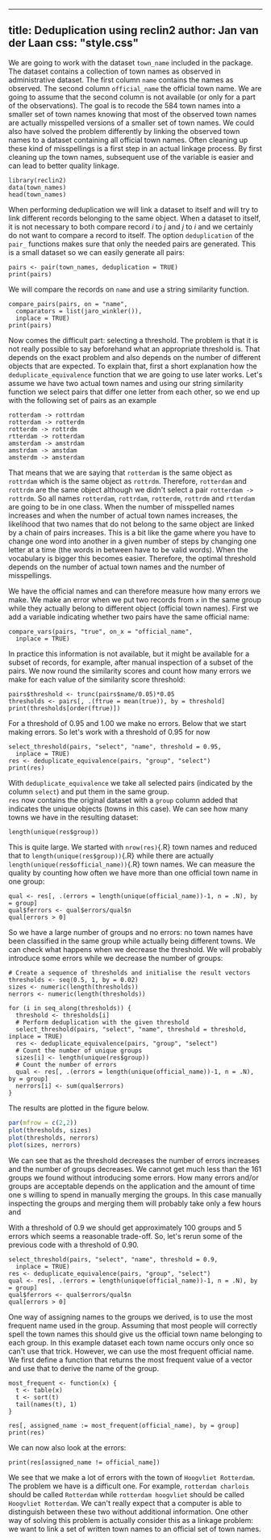 <!--
%\VignetteEngine{simplermarkdown::mdweave_to_html}
%\VignetteIndexEntry{Deduplication using reclin2}
-->
---
title: Deduplication using reclin2
author: Jan van der Laan
css: "style.css"
---


We are going to work with the dataset `town_name` included in the package. The
dataset contains a collection of town names as observed in administrative
dataset. The first column `name` contains the names as observed. The second
column `official_name` the official town name. We are going to assume that the
second column is not available (or only for a part of the observations). The
goal is to recode the 584 town names into a smaller set of town names knowing
that most of the observed town names are actually misspelled versions of a
smaller set of town names. We could also have solved the problem differently by
linking the observed town names to a dataset containing all official town names.
Often cleaning up these kind of misspellings is a first step in an actual
linkage process. By first cleaning up the town names, subsequent use of the
variable is easier and can lead to better quality linkage.

```{.R}
library(reclin2)
data(town_names)
head(town_names)
```

When performing deduplication we will link a dataset to itself and will try to
link different records belonging to the same object. When a dataset to itself, it
is not necessary to both compare record *i* to *j* and *j* to *i* and we
certainly do not want to compare a record to itself. The option `deduplication`
of the `pair_` functions makes sure that only the needed pairs are generated.
This is a small dataset so we can easily generate all pairs:

```{.R}
pairs <- pair(town_names, deduplication = TRUE)
print(pairs)
```

We will compare the records on `name` and use a string similarity function. 

```{.R}
compare_pairs(pairs, on = "name", 
  comparators = list(jaro_winkler()), 
  inplace = TRUE)
print(pairs)
```

Now comes the difficult part: selecting a threshold. The problem is that it is
not really possible to say beforehand what an appropriate threshold is. That
depends on the exact problem and also depends on the number of different
objects that are expected. To explain that, first a short explanation how the
`deduplicate_equivalence` function that we are going to use later works. Let's
assume we have two actual town names and using our string similarity function
we select pairs that differ one letter from each other, so we end up with the
following set of pairs as an example

```
rotterdam -> rottrdam
rotterdam -> rotterdm
rotterdm -> rottrdm
rtterdam -> rotterdam
amsterdam -> amstrdam
amstrdam -> amstdam
amsterdm -> amsterdam
```

That means that we are saying that `rotterdam` is the same object as `rottrdam`
which is the same object as `rottrdm`. Therefore, `rotterdam` and `rottrdm` are
the same object although we didn't select a pair `rotterdam -> rottrdm`. So all
names `rotterdam`, `rottrdam`, `rotterdm`, `rottrdm` and `rtterdam` are going to
be in one class. When the number of misspelled names increases and when the
number of actual town names increases, the likelihood that two names that do not
belong to the same object are linked by a chain of pairs increases.  This is a
bit like the game where you have to change one word into another in a given number
of steps by changing one letter at a time (the words in between have to be valid
words). When the vocabulary is bigger this becomes easier. Therefore, the
optimal threshold depends on the number of actual town names and the number of
misspellings. 

We have the official names and can therefore measure how many errors we make. We
make an error when we put two records from `x` in the same group while they
actually belong to different object (official town names). First we add a
variable indicating whether two pairs have the same official name:

```{.R}
compare_vars(pairs, "true", on_x = "official_name",
  inplace = TRUE)
```

In practice this information is not available, but it might be available for a
subset of records, for example, after manual inspection of a subset of the
pairs. We now round the similarity scores and count how many errors we make for
each value of the similarity score threshold:

```{.R}
pairs$threshold <- trunc(pairs$name/0.05)*0.05
thresholds <- pairs[, .(ftrue = mean(true)), by = threshold]
print(thresholds[order(ftrue)])
```

For a threshold of 0.95 and 1.00 we make no errors. Below that we start making
errors. So let's work with a threshold of 0.95 for now

```{.R}
select_threshold(pairs, "select", "name", threshold = 0.95,
  inplace = TRUE)
res <- deduplicate_equivalence(pairs, "group", "select")
print(res)
```

With `deduplicate_equivalence` we take all selected pairs (indicated by the
column `select`) and put them in the same group.  
`res` now contains the original dataset with a `group` column added that
indicates the unique objects (towns in this case). We can see how many towns we
have in the resulting dataset:

```{.R}
length(unique(res$group))
```

This is quite large. We started with `nrow(res)`{.R} town names and reduced that
to `length(unique(res$group))`{.R} while there are actually
`length(unique(res$official_name))`{.R} town names. We can measure the quality
by counting how often we have more than one official town name in one group:

```{.R}
qual <- res[, .(errors = length(unique(official_name))-1, n = .N), by = group]
qual$ferrors <- qual$errors/qual$n
qual[errors > 0]
```
So we have a large number of groups and no errors: no town names have been 
classified in the same group while actually being different towns. We can check
what happens when we decrease the threshold. We will probably introduce some
errors while we decrease the number of groups:

```{.R}
# Create a sequence of thresholds and initialise the result vectors
thresholds <- seq(0.5, 1, by = 0.02)
sizes <- numeric(length(thresholds))
nerrors <- numeric(length(thresholds))

for (i in seq_along(thresholds)) {
  threshold <- thresholds[i]
  # Perform deduplication with the given threshold
  select_threshold(pairs, "select", "name", threshold = threshold, inplace = TRUE)
  res <- deduplicate_equivalence(pairs, "group", "select")
  # Count the number of unique groups
  sizes[i] <- length(unique(res$group))
  # Count the number of errors
  qual <- res[, .(errors = length(unique(official_name))-1, n = .N), by = group]
  nerrors[i] <- sum(qual$errors)
}
```

The results are plotted in the figure below.

```{.R fun=output_figure name="fig2"}
par(mfrow = c(2,2))
plot(thresholds, sizes)
plot(thresholds, nerrors)
plot(sizes, nerrors)
```

We can see that as the threshold decreases the number of errors increases and
the number of groups decreases. We cannot get much less than the 161 groups we
found without introducing some errors. How many errors and/or groups are
acceptable depends on the application and the amount of time one s willing to
spend in manually merging the groups. In this case manually inspecting the
groups and merging them will probably take only a few hours and 

With a threshold of 0.9 we should get approximately 100 groups and 5 errors
which seems a reasonable trade-off. So, let's rerun some of the previous code
with a threshold of 0.90. 

```{.R}
select_threshold(pairs, "select", "name", threshold = 0.9,
  inplace = TRUE)
res <- deduplicate_equivalence(pairs, "group", "select")
qual <- res[, .(errors = length(unique(official_name))-1, n = .N), by = group]
qual$ferrors <- qual$errors/qual$n
qual[errors > 0]
```


One way of assigning names to the groups we derived, is to use the most frequent
name used in the group. Assuming that most people will correctly spell the town
names this should give us the official town name belonging to each group. In
this example dataset each town name occurs only once so can't use that trick.
However, we can use the most frequent official name. We first define a function
that returns the most frequent value of a vector and use that to derive the
name of the group. 

```{.R}
most_frequent <- function(x) {
  t <- table(x)
  t <- sort(t)
  tail(names(t), 1)
}

res[, assigned_name := most_frequent(official_name), by = group]
print(res)
```

We can now also look at the errors:

```{.R}
print(res[assigned_name != official_name])
```

We see that we make a lot of errors with the town of `Hoogvliet Rotterdam`. The
problem we have is a difficult one. For example, `rotterdam charlois` should be
called `Rotterdam` while `rotterdam hoogvliet` should be called `Hoogvliet
Rotterdam`. We can't really expect that a computer is able to distinguish
between these two without additional information. One other way of solving this
problem is actually consider this as a linkage problem: we want to link a set of
written town names to an official set of town names.

